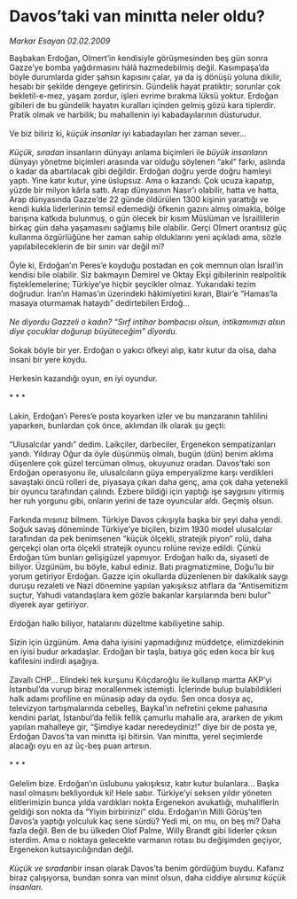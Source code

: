 # Davos’taki van minıtta neler oldu?

*Markar Esayan 02.02.2009*

<div class="taraf_structure_2col_1zq">
<div class="margen_n">



 <p>Başbakan Erdoğan, Olmert’in kendisiyle görüşmesinden beş gün sonra Gazze’ye bomba yağdırmasını hâlâ hazmedebilmiş değil. Kasımpaşa’da böyle durumlarda gider şahsın kapısını çalar, ya da iş dönüşü yoluna dikilir, hesabı bir şekilde dengeye getirirsin. Gündelik hayat pratiktir; sorunlar çok bekletil-e-mez, yaşam zordur, işleri evrime bırakma lüksü yoktur. Erdoğan gibileri de bu gündelik hayatın kuralları içinden gelmiş gözü kara tiplerdir. Pratik olmak ve harbilik; bu mahallenin iyi kabadayılarının düsturudur. <br/><br/>Ve biz biliriz ki, <i>küçük insanlar</i> iyi kabadayıları her zaman sever... <i><br/><br/>Küçük, sıradan</i> insanların dünyayı anlama biçimleri ile <i>büyük insanların</i> dünyayı yönetme biçimleri arasında var olduğu söylenen “akıl” farkı, aslında o kadar da abartılacak gibi değildir. Erdoğan doğru yerde doğru hamleyi yaptı. Yine katır kutur, yine üslupsuz. Ama o kazandı. Çok ucuza kapatıp, yüzde bir milyon kârla sattı. Arap dünyasının Nasır’ı olabilir, hatta ve hatta, Arap dünyasında Gazze’de 22 günde öldürülen 1300 kişinin yarattığı ve kendi kukla liderlerinin temsil edemediği öfkenin gazını almış olmakla, bölge barışına katkıda bulunmuş, o gün ölecek bir kısım Müslüman ve İsraillilerin birkaç gün daha yaşamasını sağlamış bile olabilir. Gerçi Olmert orantısız güç kullanma özgürlüğüne her zaman sahip olduklarını yeni açıkladı ama, sözle yapılabileceklerin de bir sınırı var değil mi? <br/><br/>Öyle ki, Erdoğan’ın Peres’e koyduğu postadan en çok memnun olan İsrail’in kendisi bile olabilir. Siz bakmayın Demirel ve Oktay Ekşi gibilerinin realpolitik fişteklemelerine; Türkiye’ye hiçbir şeycikler olmaz. Yukarıdaki tezim doğrudur. İran’ın Hamas’ın üzerindeki hâkimiyetini kıran, Blair’e “Hamas’la masaya oturmamak hataydı” dedirtebilen Erdoğ... <i><br/><br/>Ne diyordu Gazzeli o kadın? “Sırf intihar bombacısı olsun, intikamımızı alsın diye çocuklar doğurup büyüteceğim” diyordu.</i> <i></i><br/><br/>Sokak böyle bir yer. Erdoğan o yakıcı öfkeyi alıp, katır kutur da olsa, daha insani bir yere koydu. <br/><br/>Herkesin kazandığı oyun, en iyi oyundur.   <br/><br/>* * *   <br/><br/>Lakin, Erdoğan’ı Peres’e posta koyarken izler ve bu manzaranın tahlilini yaparken, bunlardan çok önce, aklımdan ilk olarak şu geçti: <br/><br/>“Ulusalcılar yandı” dedim. Laikçiler, darbeciler, Ergenekon sempatizanları yandı. Yıldıray Oğur da öyle düşünmüş olmalı, bugün (dün) benim aklıma düşenlere çok güzel tercüman olmuş, okuyunuz oradan. Davos’taki son Erdoğan operasyonu ile, ulusalcıların güya emperyalizme karşı verdikleri savaştaki öncü rolleri de, piyasaya çıkan daha genç, ama çok daha yetenekli bir oyuncu tarafından çalındı. Ezbere bildiği için yaptığı işe saygısını yitirmiş her ruh yorgunu gibi, onların yerini de taze oyuncular aldı. Geçmiş olsun. <br/><br/>Farkında mısınız bilmem. Türkiye Davos çıkışıyla başka bir şeyi daha yendi. Soğuk savaş döneminde Türkiye’ye biçilen, bizim 1930 model ulusalcılar tarafından da pek benimsenen “küçük ölçekli, stratejik piyon” rolü, daha gerçekçi olan orta ölçekli stratejik oyuncu rolüne revize edildi. Çünkü Erdoğan tüm bunları gelişigüzel yapmıyor. Erdoğan halkı da, siyaseti de biliyor. Üzgünüm, bu böyle, kabul ediniz. Batı pragmatizmine, Doğu’lu bir yorum getiriyor Erdoğan. Gazze için okullarda düzenlenen bir dakikalık saygı duruşu rezaleti ve Nazi dönemine yapılan yakışıksız atıflara da “Antisemitizm suçtur, Yahudi vatandaşlara kem gözle bakanlar karşılarında beni bulur” diyerek ayar getiriyor. <br/><br/>Erdoğan halkı biliyor, hatalarını düzeltme kabiliyetine sahip. <br/><br/>Sizin için üzgünüm. Ama daha iyisini yapmadığınız müddetçe, elimizdekinin en iyisi budur arkadaşlar. Erdoğan bir taşla, batıya göç eden koca bir kuş kafilesini indirdi aşağıya. <br/><br/>Zavallı CHP... Elindeki tek kurşunu Kılıçdaroğlu ile kullanıp martta AKP’yi İstanbul’da vurup biraz morallenmek istemişti. İçlerinde bulup bulabildikleri halk adamı profiline en münasip aday da oydu. Sen onca dosya aç, televizyon tartışmalarında cebelleş, Baykal’ın nefretini çekme pahasına kendini parlat, İstanbul’da fellik fellik çamurlu mahalle ara, ararken de yıkım yapılan mahalleye gir, “Şimdiye kadar neredeydiniz!” diye bir de posta ye, Erdoğan Davos’ta van minıtta işi bitirsin. Van minıtta, yerel seçimlerde alacağı oyu en az üç-beş puan artırsın.   <br/><br/>* * *   <br/><br/>Gelelim bize. Erdoğan’ın üslubunu yakışıksız, katır kutur bulanlara... Başka nasıl olmasını bekliyorduk ki! Hele sabır. Türkiye’yi seksen yıldır yöneten elitlerimizin bunca yılda vardıkları nokta Ergenekon avukatlığı, muhaliflerin geldiği son nokta da “Yiyin birbirinizi” oldu. Erdoğan’ın Milli Görüş’ten Davos’a yaptığı yolculuk kaç sene sürdü? Yedi mi, on mu, on beş mi? Daha fazla değil. Ben de bu ülkeden Olof Palme, Willy Brandt gibi liderler çıksın isterdim. Ama o noktaya gelecekte varmanın rotası bu değişimden geçiyor, Ergenekon kutsayıcılığından değil. <i><br/><br/>Küçük ve sıradan</i>bir<i> </i>insan olarak Davos’ta benim gördüğüm buydu. Kafanız biraz çalışıyorsa, bundan sonra van minıt olsun, daha ciddiye alırsınız <i>küçük insanları</i>.</p>

<br/>


<div id="taraf_not">
</div>

</div>


</div>
